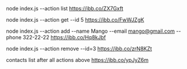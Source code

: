 node index.js --action list
https://ibb.co/ZX7Gxft

node index.js --action get --id 5
https://ibb.co/FwWJZgK

node index.js --action add --name Mango --email mango@gmail.com --phone 322-22-22
https://ibb.co/Hq8kJbf

node index.js --action remove --id=3
https://ibb.co/zrN8KZt

contacts list after all actions above
https://ibb.co/ypJyZ6m
